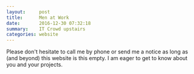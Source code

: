 ```yaml
---
layout:     post
title:      Men at Work
date:       2016-12-30 07:32:18
summary:    IT Crowd upstairs
categories: website
---
```


Please don't hesitate to call me by phone or send me a notice as long as (and beyond) this website is this empty. I am eager to get to know about you and your projects.
